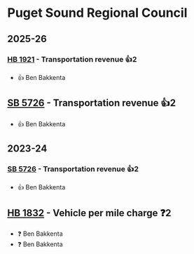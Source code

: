 # Puget Sound Regional Council
## 2025-26

### [HB 1921](/bill/2025-26/hb/1921/) - Transportation revenue 👍2  
* 👍 Ben Bakkenta

## [SB 5726](/bill/2025-26/sb/5726/) - Transportation revenue 👍2  
* 👍 Ben Bakkenta

## 2023-24

### [SB 5726](/bill/2023-24/sb/5726/) - Transportation revenue 👍2  
* 👍 Ben Bakkenta

## [HB 1832](/bill/2023-24/hb/1832/) - Vehicle per mile charge   ❓2
* ❓ Ben Bakkenta
* ❓ Ben Bakkenta
